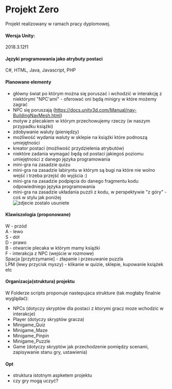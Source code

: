 # Projekt Zero

Projekt realizowany w ramach pracy dyplomowej. 

#### Wersja Unity:
2018.3.12f1 


#### Języki programowania jako atrybuty postaci
C#, HTML, Java, Javascript, PHP


#### Planowane elementy
- główny świat po którym można się poruszać i wchodzić w interakcję z niektórymi "NPC'ami" - oferować oni będą minigry w które możemy zagrać <br/> 
- NPC się poruszają (https://docs.unity3d.com/Manual/nav-BuildingNavMesh.html) <br/>
- motyw z plecakiem w którym przechowujemy rzeczy (w naszym przypadku książki) <br/>
- zdobywanie waluty (pieniędzy) <br/>
- możliwość wydania waluty w sklepie na książki które podnoszą umiejętności <br/>
- kreator postaci (możliwość przydzielenia atrybutów) </br>
- niektóre zadania wymagać będą od postaci jakiegoś poziomu umiejętności z danego języka programowania </br>
- mini-gra na zasadzie quizu <br/>
- mini-gra na zasadzie labiryntu w którym są bugi na które nie wolno wejść i trzeba przejść do wyjścia :) </br>
- mini-gra na zasadzie podpięcia do danego fragmentu kodu odpowiedniego języka programowania <br/>
- mini-gra na zasadzie układania puzzli z kodu, w perspektywie "z góry" - coś w stylu jak poniżej <br/>
![zdjecie zostalo usuniete](https://i.pinimg.com/originals/fe/a5/c0/fea5c00c531619211f9232d1f6d702af.jpg)




#### Klawiszologia (proponowane) 
W - przód <br/>
A - lewo <br/>
S - dół <br/>
D - prawo <br/>
B - otwarcie plecaka w którym mamy książki <br/>
F - interakcja z NPC (wejście w rozmowe) <br/>
Spacja [przytrzymanie] - złapanie i przesuwanie puzzla <br/>
LPM (lewy przycisk myszy) - klikanie w quizie, sklepie, kupowanie książek etc 




#### Organizacja(struktura) projektu 
W Folderze scripts proponuje nastepujaca strukture (tak mogłaby finalnie wyglądać): <br/>
- NPCs (dotyczy skryptów dla postaci z ktorymi gracz moze wchodzic w interakcje) </br>
- Player (dotyczy skryptów gracza) <br/>
- Minigame_Quiz <br/>
- Minigame_Maze <br/>
- Minigame_Pinpin <br/>
- Minigame_Puzzle <br/>
- Game (dotyczy skryptów jak przechodzenie pomiędzy scenami, zapisywanie stanu gry, ustawienia) <br/>




#### Opt
- struktura istotnym aspketem projektu <br/>
- czy gry mogą uczyć? <br/>
